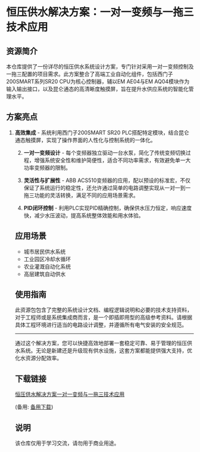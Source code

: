 # 恒压供水解决方案：一对一变频与一拖三技术应用

## 资源简介

本仓库提供了一份详尽的恒压供水系统设计方案，专门针对采用一对一变频控制及一拖三配置的项目需求。此方案整合了高端工业自动化组件，包括西门子200SMART系列SR20 CPU为核心控制器，辅以EM AE04与EM AQ04模块作为输入输出接口，以及昆仑通态的高清晰度触摸屏，旨在提升水供应系统的智能化管理水平。

## 方案亮点

1. **高效集成** - 系统利用西门子200SMART SR20 PLC搭配特定模块，结合昆仑通态触摸屏，实现了操作界面的人性化与控制系统的一体化。

   2. **一对一变频设计** - 每个变频器独立驱动一台水泵，简化了传统变频切换过程，增强系统安全性和维护简便性，适合不同功率需求，有效避免单一大功率变频器的限制。

   3. **灵活性与扩展性** - ABB ACS510变频器的应用，配以预设的标准宏，不仅保证了系统运行的稳定性，还允许通过简单的电路调整实现从一对一到一拖三功能的灵活转换，满足不同的应用场景需求。

   4. **PID闭环控制** - 利用PLC实现PID精确控制，确保供水压力恒定，响应速度快，减少水压波动，提高系统整体效能和用水体验。

   ## 应用场景

   - 城市居民供水系统
   - 工业园区冷却水循环
   - 农业灌溉自动化系统
   - 高层建筑自动供水

   ## 使用指南

   此资源包包含了完整的系统设计文档、编程逻辑说明和必要的技术支持资料，对于工程师或是系统集成商而言，是一个即插即用型的高级参考资料。请根据具体工程环境进行适当的电路设计调整，并遵循所有电气安装的安全规范。

   ---

   通过这个解决方案，您可以快捷高效地部署一套稳定可靠、易于管理的恒压供水系统。无论是新建还是升级现有供水设施，这套方案都能提供强大支持，优化水资源分配效率。

   ## 下载链接
   [恒压供水解决方案一对一变频与一拖三技术应用](https://pan.quark.cn/s/6989859f9c03) 

   (备用: [备用下载](https://pan.baidu.com/s/124tV8NICirJkLSLA3jOTuA?pwd=1234))

   ## 说明

   该仓库仅用于学习交流，请勿用于商业用途。

